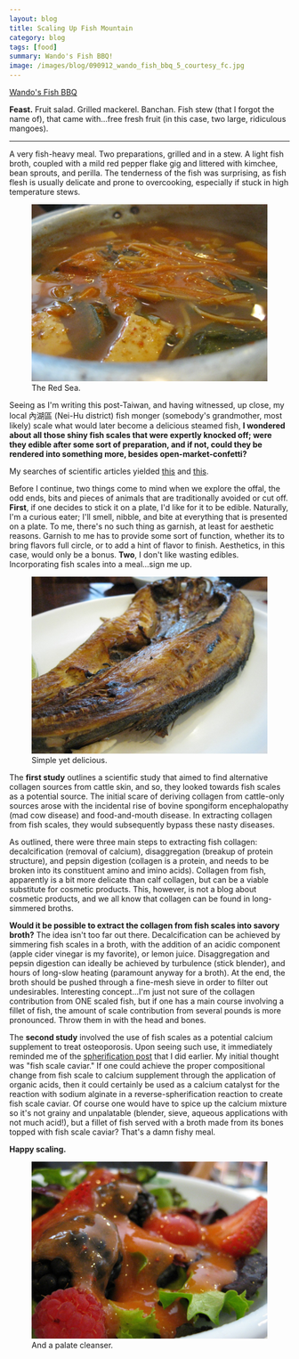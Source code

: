 ```yaml
---
layout: blog
title: Scaling Up Fish Mountain
category: blog
tags: [food]  
summary: Wando's Fish BBQ!
image: /images/blog/090912_wando_fish_bbq_5_courtesy_fc.jpg
---
```


[Wando's Fish BBQ](http://www.yelp.com/biz/wando-fish-bbq-restaurant-los-angeles)

**Feast.** Fruit salad. Grilled mackerel. Banchan. Fish stew (that I forgot the name of), that came with...free fresh fruit (in this case, two large, ridiculous mangoes).

---

A very fish-heavy meal. Two preparations, grilled and in a stew. A light fish broth, coupled with a mild red pepper flake gig and littered with kimchee, bean sprouts, and perilla. The tenderness of the fish was surprising, as fish flesh is usually delicate and prone to overcooking, especially if stuck in high temperature stews.

<figure>
    <img src="/images/blog/090912_wando_fish_bbq_6_courtesy_fc.jpg"></img>
    <figcaption>The Red Sea.</figcaption>
</figure>

Seeing as I'm writing this post-Taiwan, and having witnessed, up close, my local 內湖區 (Nei-Hu district) fish monger (somebody's grandmother, most likely) scale what would later become a delicious steamed fish, **I wondered about all those shiny fish scales that were expertly knocked off; were they edible after some sort of preparation, and if not, could they be rendered into something more, besides open-market-confetti?**

My searches of scientific articles yielded [this](http://onlinelibrary.wiley.com/doi/10.1111/j.1365-2621.2004.00777.x/abstract) and [this](http://www.freepatentsonline.com/5905093.html).

Before I continue, two things come to mind when we explore the offal, the odd ends, bits and pieces of animals that are traditionally avoided or cut off. **First**, if one decides to stick it on a plate, I'd like for it to be edible. Naturally, I'm a curious eater; I'll smell, nibble, and bite at everything that is presented on a plate. To me, there's no such thing as garnish, at least for aesthetic reasons. Garnish to me has to provide some sort of function, whether its to bring flavors full circle, or to add a hint of flavor to finish. Aesthetics, in this case, would only be a bonus. **Two**, I don't like wasting edibles. Incorporating fish scales into a meal...sign me up.

<figure>
    <img src="/images/blog/090912_wando_fish_bbq_5_courtesy_fc.jpg"></img>
    <figcaption>Simple yet delicious.</figcaption>
</figure>

The **first study** outlines a scientific study that aimed to find alternative collagen sources from cattle skin, and so, they looked towards fish scales as a potential source. The initial scare of deriving collagen from cattle-only sources arose with the incidental rise of bovine spongiform encephalopathy (mad cow disease) and food-and-mouth disease. In extracting collagen from fish scales, they would subsequently bypass these nasty diseases.

As outlined, there were three main steps to extracting fish collagen: decalcification (removal of calcium), disaggregation (breakup of protein structure), and pepsin digestion (collagen is a protein, and needs to be broken into its constituent amino and imino acids). Collagen from fish, apparently is a bit more delicate than calf collagen, but can be a viable substitute for cosmetic products. This, however, is not a blog about cosmetic products, and we all know that collagen can be found in long-simmered broths.

**Would it be possible to extract the collagen from fish scales into savory broth?** The idea isn't too far out there. Decalcification can be achieved by simmering fish scales in a broth, with the addition of an acidic component (apple cider vinegar is my favorite), or lemon juice. Disaggregation and pepsin digestion can ideally be achieved by turbulence (stick blender), and hours of long-slow heating (paramount anyway for a broth). At the end, the broth should be pushed through a fine-mesh sieve in order to filter out undesirables. Interesting concept...I'm just not sure of the collagen contribution from ONE scaled fish, but if one has a main course involving a fillet of fish, the amount of scale contribution from several pounds is more pronounced. Throw them in with the head and bones.

The **second study** involved the use of fish scales as a potential calcium supplement to treat osteoporosis. Upon seeing such use, it immediately reminded me of the [spherification post](http://thecornerstonecaveman.com/?p=933) that I did earlier. My initial thought was "fish scale caviar." If one could achieve the proper compositional change from fish scale to calcium supplement through the application of organic acids, then it could certainly be used as a calcium catalyst for the reaction with sodium alginate in a reverse-spherification reaction to create fish scale caviar. Of course one would have to spice up the calcium mixture so it's not grainy and unpalatable (blender, sieve, aqueous applications with not much acid!), but a fillet of fish served with a broth made from its bones topped with fish scale caviar? That's a damn fishy meal.

**Happy scaling.**

<figure>
    <img src="/images/blog/090912_wando_fish_bbq_2_courtesy_fc.jpg"></img>
    <figcaption>And a palate cleanser.</figcaption>
</figure>
